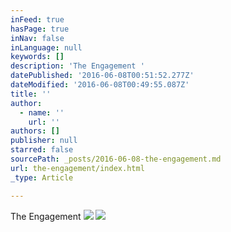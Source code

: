 ```yaml
---
inFeed: true
hasPage: true
inNav: false
inLanguage: null
keywords: []
description: 'The Engagement '
datePublished: '2016-06-08T00:51:52.277Z'
dateModified: '2016-06-08T00:49:55.087Z'
title: ''
author:
  - name: ''
    url: ''
authors: []
publisher: null
starred: false
sourcePath: _posts/2016-06-08-the-engagement.md
url: the-engagement/index.html
_type: Article

---
```

The Engagement
![](https://the-grid-user-content.s3-us-west-2.amazonaws.com/522bb5ec-326b-4acd-81fc-e0a48863c772.jpg)
![](https://the-grid-user-content.s3-us-west-2.amazonaws.com/4c34f4ca-85c6-45be-992c-cbb2e718c4c8.jpg)